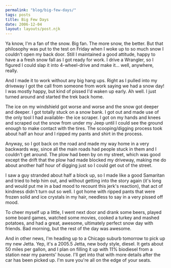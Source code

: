 ```yaml
---
permalink: "blog/big-few-days/"
tags: posts
title: Big Few Days
date: 2006-12-04
layout: layouts/post.njk
---
```


Ya know, I'm a fan of the snow. Big fan. The more snow, the better. But that philosophy was put to the test on Friday when I woke up to so much snow I couldn't open my back door. Still I maintained a good attitude, happy to have a a fresh snow fall as I got ready for work. I drive a Wrangler, so I figured I could slap it into 4-wheel-drive and make it... well, anywhere, really.

And I made it to work without any big hang ups. Right as I pulled into my driveway I got the call from someone from work saying we had a snow day! I was mostly happy, but kind of pissed I'd waken up early. Ah well. I just turned around and started the trek back home.

The ice on my windshield got worse and worse and the snow got deeper and deeper. I got totally stuck on a snow bank. I got out and made use of the only tool I had available- the ice scraper. I got on my hands and knees and scraped out the snow from under my Jeep until I could see the ground enough to make contact with the tires. The scooping/digging process took about half an hour and I ripped my pants and shirt in the process.

Anyway, so I got back on the road and made my way home in a very backwards way, since all the main roads had people stuck in them and I couldn't get around. The plow had been by on my street, which was good except the drift that the plow had made blocked my driveway, making me do about another half hour of digging just so I could get out of the street. 

I saw a guy stranded about half a block up, so I made like a good Samaritan and tried to help him out, and without getting into the story again (it's long and would put me in a bad mood to recount this jerk's reaction), that act of kindness didn't turn out so well. I got home with ripped pants that were frozen solid and ice crystals in my hair, needless to say in a very pissed off mood.

To cheer myself up a little, I went next door and drank some beers, played some board games, watched some movies, cooked a turkey and mashed potatoes, and had a great, awesome, ultimately perfect snow day with friends. Bad morning, but the rest of the day was awesome.

And in other news, I'm heading up to a Chicago suburb tomorrow to pick up my new Jetta. Yep, it's a 2005.5 Jetta, new body style, diesel. It gets about 50 miles per gallon, and I plan on filling it up with 11% biodiesel from a station near my parents' house. I'll get into that with more details after the car has been picked up. I'm sure you're all on the edge of your seats.